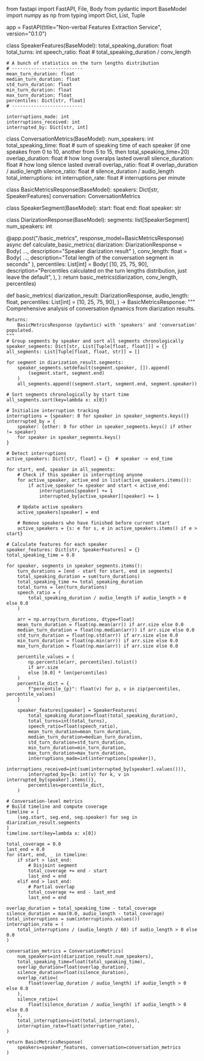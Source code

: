 from fastapi import FastAPI, File, Body
from pydantic import BaseModel
import numpy as np
from typing import Dict, List, Tuple

app = FastAPI(title="Non-verbal Features Extraction Service", version="0.1.0")


class SpeakerFeatures(BaseModel):
    total_speaking_duration: float
    total_turns: int
    speech_ratio: float  # total_speaking_duration / conv_length

    # A bunch of statistics on the turn lengths distribution
    # --------------------------
    mean_turn_duration: float
    median_turn_duration: float
    std_turn_duration: float
    min_turn_duration: float
    max_turn_duration: float
    percentiles: Dict[str, float]
    # --------------------------

    interruptions_made: int
    interruptions_received: int
    interrupted_by: Dict[str, int]


class ConversationMetrics(BaseModel):
    num_speakers: int
    total_speaking_time: float  # sum of speaking time of each speaker (if one speakes from 0 to 10, another from 5 to 15, then total_speaking_time=20)
    overlap_duration: float  # how long overalps lasted overall
    silence_duration: float  # how long silence lasted overall
    overlap_ratio: float  # overlap_duration / audio_length
    silence_ratio: float  # silence_duration / audio_length
    total_interruptions: int
    interruption_rate: float  # interruptions per minute


class BasicMetricsResponse(BaseModel):
    speakers: Dict[str, SpeakerFeatures]
    conversation: ConversationMetrics


class SpeakerSegment(BaseModel):
    start: float
    end: float
    speaker: str


class DiarizationResponse(BaseModel):
    segments: list[SpeakerSegment]
    num_speakers: int


@app.post("/basic_metrics", response_model=BasicMetricsResponse)
async def calculate_basic_metrics(
    diarization: DiarizationResponse = Body(
        ..., description="Speaker diarization result"
    ),
    conv_length: float = Body(
        ..., description="Total length of the conversation segment in seconds"
    ),
    percentiles: List[int] = Body(
        [10, 25, 75, 90],
        description="Percentiles calculated on the turn lengths distribution, just leave the default",
    ),
):
    return basic_metrics(diarization, conv_length, percentiles)


def basic_metrics(
    diarization_result: DiarizationResponse,
    audio_length: float,
    percentiles: List[int] = [10, 25, 75, 90],
) -> BasicMetricsResponse:
    """
    Comprehensive analysis of conversation dynamics from diarization results.

    Returns:
        BasicMetricsResponse (pydantic) with 'speakers' and 'conversation' populated.
    """
    # Group segments by speaker and sort all segments chronologically
    speaker_segments: Dict[str, List[Tuple[float, float]]] = {}
    all_segments: List[Tuple[float, float, str]] = []

    for segment in diarization_result.segments:
        speaker_segments.setdefault(segment.speaker, []).append(
            (segment.start, segment.end)
        )
        all_segments.append((segment.start, segment.end, segment.speaker))

    # Sort segments chronologically by start time
    all_segments.sort(key=lambda x: x[0])

    # Initialize interruption tracking
    interruptions = {speaker: 0 for speaker in speaker_segments.keys()}
    interrupted_by = {
        speaker: {other: 0 for other in speaker_segments.keys() if other != speaker}
        for speaker in speaker_segments.keys()
    }

    # Detect interruptions
    active_speakers: Dict[str, float] = {}  # speaker -> end_time

    for start, end, speaker in all_segments:
        # Check if this speaker is interrupting anyone
        for active_speaker, active_end in list(active_speakers.items()):
            if active_speaker != speaker and start < active_end:
                interruptions[speaker] += 1
                interrupted_by[active_speaker][speaker] += 1

        # Update active speakers
        active_speakers[speaker] = end

        # Remove speakers who have finished before current start
        active_speakers = {s: e for s, e in active_speakers.items() if e > start}

    # Calculate features for each speaker
    speaker_features: Dict[str, SpeakerFeatures] = {}
    total_speaking_time = 0.0

    for speaker, segments in speaker_segments.items():
        turn_durations = [end - start for start, end in segments]
        total_speaking_duration = sum(turn_durations)
        total_speaking_time += total_speaking_duration
        total_turns = len(turn_durations)
        speech_ratio = (
            total_speaking_duration / audio_length if audio_length > 0 else 0.0
        )

        arr = np.array(turn_durations, dtype=float)
        mean_turn_duration = float(np.mean(arr)) if arr.size else 0.0
        median_turn_duration = float(np.median(arr)) if arr.size else 0.0
        std_turn_duration = float(np.std(arr)) if arr.size else 0.0
        min_turn_duration = float(np.min(arr)) if arr.size else 0.0
        max_turn_duration = float(np.max(arr)) if arr.size else 0.0

        percentile_values = (
            np.percentile(arr, percentiles).tolist()
            if arr.size
            else [0.0] * len(percentiles)
        )
        percentile_dict = {
            f"percentile_{p}": float(v) for p, v in zip(percentiles, percentile_values)
        }

        speaker_features[speaker] = SpeakerFeatures(
            total_speaking_duration=float(total_speaking_duration),
            total_turns=int(total_turns),
            speech_ratio=float(speech_ratio),
            mean_turn_duration=mean_turn_duration,
            median_turn_duration=median_turn_duration,
            std_turn_duration=std_turn_duration,
            min_turn_duration=min_turn_duration,
            max_turn_duration=max_turn_duration,
            interruptions_made=int(interruptions[speaker]),
            interruptions_received=int(sum(interrupted_by[speaker].values())),
            interrupted_by={k: int(v) for k, v in interrupted_by[speaker].items()},
            percentiles=percentile_dict,
        )

    # Conversation-level metrics
    # Build timeline and compute coverage
    timeline = [
        (seg.start, seg.end, seg.speaker) for seg in diarization_result.segments
    ]
    timeline.sort(key=lambda x: x[0])

    total_coverage = 0.0
    last_end = 0.0
    for start, end, _ in timeline:
        if start > last_end:
            # Disjoint segment
            total_coverage += end - start
            last_end = end
        elif end > last_end:
            # Partial overlap
            total_coverage += end - last_end
            last_end = end

    overlap_duration = total_speaking_time - total_coverage
    silence_duration = max(0.0, audio_length - total_coverage)
    total_interruptions = sum(interruptions.values())
    interruption_rate = (
        total_interruptions / (audio_length / 60) if audio_length > 0 else 0.0
    )

    conversation_metrics = ConversationMetrics(
        num_speakers=int(diarization_result.num_speakers),
        total_speaking_time=float(total_speaking_time),
        overlap_duration=float(overlap_duration),
        silence_duration=float(silence_duration),
        overlap_ratio=(
            float(overlap_duration / audio_length) if audio_length > 0 else 0.0
        ),
        silence_ratio=(
            float(silence_duration / audio_length) if audio_length > 0 else 0.0
        ),
        total_interruptions=int(total_interruptions),
        interruption_rate=float(interruption_rate),
    )

    return BasicMetricsResponse(
        speakers=speaker_features, conversation=conversation_metrics
    )
